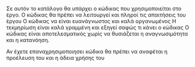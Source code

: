 

Σε αυτόν το κατάλογο θα υπάρχει ο κώδικας που χρησιμοποιείται στο έργο. Ο κώδικας θα πρέπει να λειτουργεί και πληροί τις απαιτήσεις του έργου Ο κώδικας να είναι ευανάγνωστος και καλά οργανωμένος Η τεκμηρίωση είναι καλά γραμμένη και εξηγεί σαφώς τι κάνει ο κώδικας Ο κώδικας είναι αποτελεσματικός χωρίς να θυσιάζεται η αναγνωσιμότητα και η κατανόηση.

Αν έχετε επαναχρησιμοποιησει κώδικα θα πρέπει να αναφέται η προέλευση του και η άδεια χρήσης του
